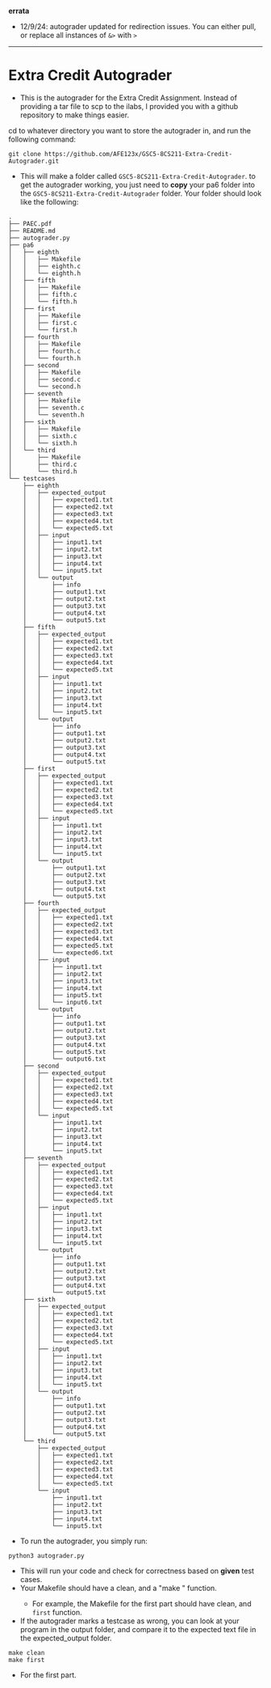 **errata**

- 12/9/24: autograder updated for redirection issues. You can either pull, or replace all instances of ```&>``` with ```>```

---

# Extra Credit Autograder

- This is the autograder for the Extra Credit Assignment. Instead of providing a tar file to scp to the ilabs, I provided you with a github repository to make things easier. 

cd to whatever directory you want to store the autograder in, and run the following command:

```
git clone https://github.com/AFE123x/GSC5-8CS211-Extra-Credit-Autograder.git
```

- This will make a folder called ```GSC5-8CS211-Extra-Credit-Autograder```. to get the autograder working, you just need to **copy** your pa6 folder into the ```GSC5-8CS211-Extra-Credit-Autograder``` folder. Your folder should look like the following:

```
.
├── PAEC.pdf
├── README.md
├── autograder.py
├── pa6
│   ├── eighth
│   │   ├── Makefile
│   │   ├── eighth.c
│   │   └── eighth.h
│   ├── fifth
│   │   ├── Makefile
│   │   ├── fifth.c
│   │   └── fifth.h
│   ├── first
│   │   ├── Makefile
│   │   ├── first.c
│   │   └── first.h
│   ├── fourth
│   │   ├── Makefile
│   │   ├── fourth.c
│   │   └── fourth.h
│   ├── second
│   │   ├── Makefile
│   │   ├── second.c
│   │   └── second.h
│   ├── seventh
│   │   ├── Makefile
│   │   ├── seventh.c
│   │   └── seventh.h
│   ├── sixth
│   │   ├── Makefile
│   │   ├── sixth.c
│   │   └── sixth.h
│   └── third
│       ├── Makefile
│       ├── third.c
│       └── third.h
└── testcases
    ├── eighth
    │   ├── expected_output
    │   │   ├── expected1.txt
    │   │   ├── expected2.txt
    │   │   ├── expected3.txt
    │   │   ├── expected4.txt
    │   │   └── expected5.txt
    │   ├── input
    │   │   ├── input1.txt
    │   │   ├── input2.txt
    │   │   ├── input3.txt
    │   │   ├── input4.txt
    │   │   └── input5.txt
    │   └── output
    │       ├── info
    │       ├── output1.txt
    │       ├── output2.txt
    │       ├── output3.txt
    │       ├── output4.txt
    │       └── output5.txt
    ├── fifth
    │   ├── expected_output
    │   │   ├── expected1.txt
    │   │   ├── expected2.txt
    │   │   ├── expected3.txt
    │   │   ├── expected4.txt
    │   │   └── expected5.txt
    │   ├── input
    │   │   ├── input1.txt
    │   │   ├── input2.txt
    │   │   ├── input3.txt
    │   │   ├── input4.txt
    │   │   └── input5.txt
    │   └── output
    │       ├── info
    │       ├── output1.txt
    │       ├── output2.txt
    │       ├── output3.txt
    │       ├── output4.txt
    │       └── output5.txt
    ├── first
    │   ├── expected_output
    │   │   ├── expected1.txt
    │   │   ├── expected2.txt
    │   │   ├── expected3.txt
    │   │   ├── expected4.txt
    │   │   └── expected5.txt
    │   ├── input
    │   │   ├── input1.txt
    │   │   ├── input2.txt
    │   │   ├── input3.txt
    │   │   ├── input4.txt
    │   │   └── input5.txt
    │   └── output
    │       ├── output1.txt
    │       ├── output2.txt
    │       ├── output3.txt
    │       ├── output4.txt
    │       └── output5.txt
    ├── fourth
    │   ├── expected_output
    │   │   ├── expected1.txt
    │   │   ├── expected2.txt
    │   │   ├── expected3.txt
    │   │   ├── expected4.txt
    │   │   ├── expected5.txt
    │   │   └── expected6.txt
    │   ├── input
    │   │   ├── input1.txt
    │   │   ├── input2.txt
    │   │   ├── input3.txt
    │   │   ├── input4.txt
    │   │   ├── input5.txt
    │   │   └── input6.txt
    │   └── output
    │       ├── info
    │       ├── output1.txt
    │       ├── output2.txt
    │       ├── output3.txt
    │       ├── output4.txt
    │       ├── output5.txt
    │       └── output6.txt
    ├── second
    │   ├── expected_output
    │   │   ├── expected1.txt
    │   │   ├── expected2.txt
    │   │   ├── expected3.txt
    │   │   ├── expected4.txt
    │   │   └── expected5.txt
    │   └── input
    │       ├── input1.txt
    │       ├── input2.txt
    │       ├── input3.txt
    │       ├── input4.txt
    │       └── input5.txt
    ├── seventh
    │   ├── expected_output
    │   │   ├── expected1.txt
    │   │   ├── expected2.txt
    │   │   ├── expected3.txt
    │   │   ├── expected4.txt
    │   │   └── expected5.txt
    │   ├── input
    │   │   ├── input1.txt
    │   │   ├── input2.txt
    │   │   ├── input3.txt
    │   │   ├── input4.txt
    │   │   └── input5.txt
    │   └── output
    │       ├── info
    │       ├── output1.txt
    │       ├── output2.txt
    │       ├── output3.txt
    │       ├── output4.txt
    │       └── output5.txt
    ├── sixth
    │   ├── expected_output
    │   │   ├── expected1.txt
    │   │   ├── expected2.txt
    │   │   ├── expected3.txt
    │   │   ├── expected4.txt
    │   │   └── expected5.txt
    │   ├── input
    │   │   ├── input1.txt
    │   │   ├── input2.txt
    │   │   ├── input3.txt
    │   │   ├── input4.txt
    │   │   └── input5.txt
    │   └── output
    │       ├── info
    │       ├── output1.txt
    │       ├── output2.txt
    │       ├── output3.txt
    │       ├── output4.txt
    │       └── output5.txt
    └── third
        ├── expected_output
        │   ├── expected1.txt
        │   ├── expected2.txt
        │   ├── expected3.txt
        │   ├── expected4.txt
        │   └── expected5.txt
        └── input
            ├── input1.txt
            ├── input2.txt
            ├── input3.txt
            ├── input4.txt
            └── input5.txt
```

- To run the autograder, you simply run:

```
python3 autograder.py
```

- This will run your code and check for correctness based on **given** test cases.
- Your Makefile should have a clean, and a "make <part-num>" function.
    - For example, the Makefile for the first part should have clean, and ```first``` function.
- If the autograder marks a testcase as wrong, you can look at your program in the output folder, and compare it to the expected text file in the expected_output folder.
```
make clean
make first
```

- For the first part.

